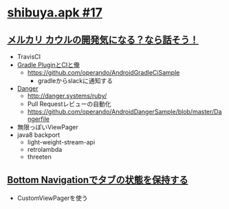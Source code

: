 # [shibuya.apk #17](https://shibuya-apk.connpass.com/event/62499/)

## [メルカリ カウルの開発気になる？なら話そう！](https://speakerdeck.com/operando/merukari-kaurufalsekai-fa-qi-ninaru-narahua-sou)
- TravisCI  
- [Gradle PluginとCIと俺](https://www.slideshare.net/shinobuokano7/gradle-pluginci-62464447)
  - https://github.com/operando/AndroidGradleCiSample
    - gradleからslackに通知する
- [Danger](https://github.com/danger/danger)
  - http://danger.systems/ruby/
  - Pull Requestレビューの自動化
  - https://github.com/operando/AndroidDangerSample/blob/master/Dangerfile
- 無限っぽいViewPager
- java8 backport
  - light-weight-stream-api
  - retrolambda
  - threeten
  
## [Bottom Navigationでタブの状態を保持する](https://speakerdeck.com/kobakei/bottom-navigationdetabufalsezhuang-tai-wobao-chi-suru)
- CustomViewPagerを使う
